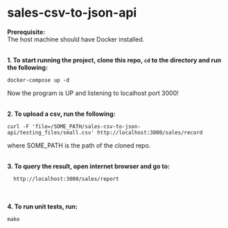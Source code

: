 # sales-csv-to-json-api
<b>Prerequisite:</b></br>
The host machine should have Docker installed.</br></br>

<b>1. To start running the project, clone this repo, `cd` to the directory and run the following:</b>

```
docker-compose up -d
```

Now the program is UP and listening to localhost port 3000!</br></br>


<b>2. To upload a csv, run the following:</b>
```
curl -F 'file=/SOME_PATH/sales-csv-to-json-api/testing_files/small.csv' http://localhost:3000/sales/record
```
where SOME_PATH is the path of the cloned repo.</br></br>
 
<b>3. To query the result, open internet browser and go to:</b>
```
  http://localhost:3000/sales/report
```
</br></br>
<b>4. To run unit tests, run:</b>
```
make
```
